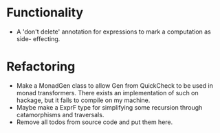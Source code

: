 Functionality
=============
* A 'don't delete' annotation for expressions to mark a computation as side-
  effecting.

Refactoring
===========
* Make a MonadGen class to allow Gen from QuickCheck to be used in monad
  transformers. There exists an implementation of such on hackage, but it
  fails to compile on my machine.
* Maybe make a ExprF type for simplifying some recursion through catamorphisms
  and traversals.
* Remove all todos from source code and put them here.

